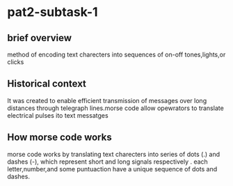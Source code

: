 # pat2-subtask-1
## brief overview
method of encoding text charecters into sequences of on-off tones,lights,or clicks
## Historical context
It was created to enable efficient transmission of messages over long distances through telegraph lines.morse code allow opewrators to translate electrical pulses ito text messatges 
## How morse code works
morse code works by translating text charecters into series of dots (.) and dashes (-), which represent short and long signals respectively . each  letter,number,and some puntuaction have a unique sequence of dots and dashes.

